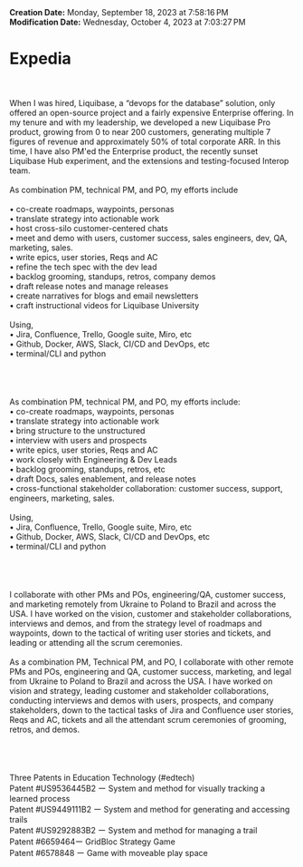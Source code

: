 <div><b>Creation Date:</b> Monday, September 18, 2023 at 7:58:16 PM<br></div>
<div><b>Modification Date:</b> Wednesday, October 4, 2023 at 7:03:27 PM<br></div>
<div><h1>Expedia</h1></div>
<div><br></div>
<div><br></div>
<div>When I was hired, Liquibase, a “devops for the database” solution, only offered an open-source project and a fairly expensive Enterprise offering. In my tenure and with my leadership, we developed a new Liquibase Pro product, growing from 0 to near 200 customers, generating multiple 7 figures of revenue and approximately 50% of total corporate ARR. In this time, I have also PM'ed the Enterprise product, the recently sunset Liquibase Hub experiment, and the extensions and testing-focused Interop team.</div>
<div><br></div>
<div>As combination PM, technical PM, and PO, my efforts include</div>
<div><br></div>
<div>• co-create roadmaps, waypoints, personas<br></div>
<div>• translate strategy into actionable work<br></div>
<div>• host cross-silo customer-centered chats	</div>
<div>• meet and demo with users, customer success, sales engineers, dev, QA, marketing, sales.<br></div>
<div>• write epics, user stories, Reqs and AC	 </div>
<div>• refine the tech spec with the dev lead	</div>
<div>• backlog grooming, standups, retros, company demos<br></div>
<div>• draft release notes and manage releases	<br></div>
<div>• create narratives for blogs and email newsletters </div>
<div>• craft instructional videos for Liquibase University</div>
<div><br></div>
<div>Using, <br></div>
<div>• Jira, Confluence, Trello, Google suite, Miro, etc <br></div>
<div>• Github, Docker, AWS, Slack, CI/CD and DevOps, etc<br></div>
<div>• terminal/CLI and python<br></div>
<div><br></div>
<div><br></div>
<div><br></div>
<div><br></div>
<div>As combination PM, technical PM, and PO, my efforts include:</div>
<div>• co-create roadmaps, waypoints, personas 	</div>
<div>• translate strategy into actionable work<br></div>
<div>• bring structure to the unstructured		<br></div>
<div>• interview with users and prospects<br></div>
<div>• write epics, user stories, Reqs and AC 		</div>
<div>• work closely with Engineering &amp Dev Leads</div>
<div>• backlog grooming, standups, retros, etc	</div>
<div>• draft Docs, sales enablement, and release notes<br></div>
<div>• cross-functional stakeholder collaboration: customer success, support, engineers, marketing, sales. <br></div>
<div><br></div>
<div>Using, </div>
<div>• Jira, Confluence, Trello, Google suite, Miro, etc </div>
<div>• Github, Docker, AWS, Slack, CI/CD and DevOps, etc</div>
<div>• terminal/CLI and python<br></div>
<div><br></div>
<div><br></div>
<div><br></div>
<div><br></div>
<div> I collaborate with other PMs and POs, engineering/QA, customer success, and marketing remotely from Ukraine to Poland to Brazil and across the USA. I have worked on the vision, customer and stakeholder collaborations, interviews and demos, and from the strategy level of roadmaps and waypoints, down to the tactical of writing user stories and tickets, and leading or attending all the scrum ceremonies.</div>
<div><br></div>
<div>As a combination PM, Technical PM, and PO, I collaborate with other remote PMs and POs, engineering and QA, customer success, marketing, and legal from Ukraine to Poland to Brazil and across the USA.  I have worked on vision and strategy, leading customer and stakeholder collaborations, conducting interviews and demos with users, prospects, and company stakeholders, down to the tactical tasks of Jira and Confluence user stories, Reqs and AC, tickets and all the attendant scrum ceremonies of grooming, retros, and demos.<br></div>
<div><br></div>
<div><br></div>
<div><br></div>
<div><br></div>
<div>Three Patents in Education Technology (#edtech) <br></div>
<div>Patent #US9536445B2 ー System and method for visually tracking a learned process<br></div>
<div>Patent #US9449111B2 ー System and method for generating and accessing trails<br></div>
<div>Patent #US9292883B2 ー System and method for managing a trail <br></div>
<div>Patent #6659464ー GridBloc Strategy Game <br></div>
<div>Patent #6578848 ー Game with moveable play space<br></div>
<div><br></div>
<div><br></div>
<div><br></div>
<div><br></div>
<div><br></div>
<div><br></div>
<div><br></div>

